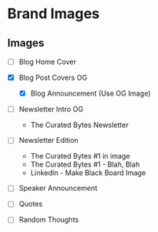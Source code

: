 # Brand Images

## Images

- [ ] Blog Home Cover

- [x] Blog Post Covers OG
  - [x] Blog Announcement (Use OG Image)

- [ ] Newsletter Intro OG
  - The Curated Bytes Newsletter

- [ ] Newsletter Edition
  - The Curated Bytes #1 in image
  - The Curated Bytes #1 - Blah, Blah
  - LinkedIn - Make Black Board Image

- [ ] Speaker Announcement

- [ ] Quotes
- [ ] Random Thoughts
